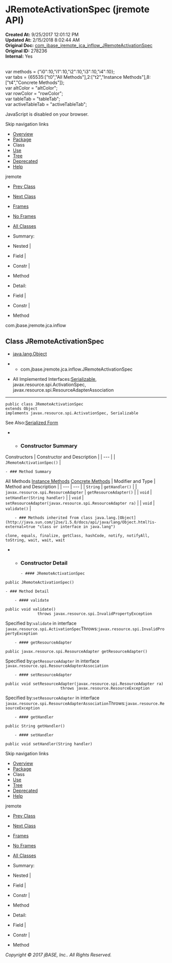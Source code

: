 # JRemoteActivationSpec (jremote   API)

**Created At:** 9/25/2017 12:01:12 PM  
**Updated At:** 2/15/2018 8:02:44 AM  
**Original Doc:** [com_jbase_jremote_jca_inflow_JRemoteActivationSpec](https://docs.jbase.com/39262-inflow/com_jbase_jremote_jca_inflow_JRemoteActivationSpec)  
**Original ID:** 278236  
**Internal:** Yes  

<!--<br>    try {<br>        if (location.href.indexOf('is-external=true') == -1) {<br>            parent.document.title="JRemoteActivationSpec (jremote   API)";<br>        }<br>    }<br>    catch(err) {<br>    }<br>//--><br>var methods = {"i0":10,"i1":10,"i2":10,"i3":10,"i4":10};<br>var tabs = {65535:["t0","All Methods"],2:["t2","Instance Methods"],8:["t4","Concrete Methods"]};<br>var altColor = "altColor";<br>var rowColor = "rowColor";<br>var tableTab = "tableTab";<br>var activeTableTab = "activeTableTab";
JavaScript is disabled on your browser.

Skip navigation links

- [Overview](../../../../../overview-summary.html)
- [Package](./../com.jbase.jremote.jca.inflow-%28jremote---api%29)
- Class
- [Use](./../class-use/uses-of-class-com.jbase.jremote.jca.inflow.jremoteactivationspec-%28jremote---api%29)
- [Tree](./../com.jbase.jremote.jca.inflow-class-hierarchy-%28jremote---api%29)
- [Deprecated](../../../../../deprecated-list.html)
- [Help](../../../../../help-doc.html)


jremote <br>

- [Prev Class](./../inboundrequesthandler-%28jremote---api%29 "class in com.jbase.jremote.jca.inflow")
- [Next Class](./../jremotemessagelistener-%28jremote---api%29 "interface in com.jbase.jremote.jca.inflow")


- [Frames](./.)
- [No Frames](./.)


- [All Classes](../../../../../allclasses-noframe.html)


<!--<br>  allClassesLink = document.getElementById("allclasses\_navbar\_top");<br>  if(window==top) {<br>    allClassesLink.style.display = "block";<br>  }<br>  else {<br>    allClassesLink.style.display = "none";<br>  }<br>  //-->

- Summary:
- Nested |
- Field |
- Constr |
- Method


- Detail:
- Field |
- Constr |
- Method

com.jbase.jremote.jca.inflow

## Class JRemoteActivationSpec

- [java.lang.Object](http://java.sun.com/j2se/1.5.0/docs/api/java/lang/Object.html?is-external=true "class or interface in java.lang")
- - com.jbase.jremote.jca.inflow.JRemoteActivationSpec


- All Implemented Interfaces:[Serializable](http://java.sun.com/j2se/1.5.0/docs/api/java/io/Serializable.html?is-external=true "class or interface in java.io"), javax.resource.spi.ActivationSpec, javax.resource.spi.ResourceAdapterAssociation
* * *


```
public class JRemoteActivationSpec
extends Object
implements javax.resource.spi.ActivationSpec, Serializable
```
See Also:[Serialized Form](../../../../../serialized-form.html#com.jbase.jremote.jca.inflow.JRemoteActivationSpec)

- - ### Constructor Summary


Constructors | Constructor and Description |
| --- |
| `JRemoteActivationSpec()`  |


    - ### Method Summary


All Methods [Instance Methods](javascript:show%282%29;) [Concrete Methods](javascript:show%288%29;) | Modifier and Type | Method and Description |
| --- | --- |
| `String` | `getHandler()`  |
| `javax.resource.spi.ResourceAdapter` | `getResourceAdapter()`  |
| `void` | `setHandler(String handler)`  |
| `void` | `setResourceAdapter(javax.resource.spi.ResourceAdapter ra)`  |
| `void` | `validate()`  |


        - ### Methods inherited from class java.lang.[Object](http://java.sun.com/j2se/1.5.0/docs/api/java/lang/Object.html?is-external=true "class or interface in java.lang")
`clone, equals, finalize, getClass, hashCode, notify, notifyAll, toString, wait, wait, wait`

- - ### Constructor Detail

        - #### JRemoteActivationSpec

```
public JRemoteActivationSpec()
```


    - ### Method Detail

        - #### validate

```
public void validate()
              throws javax.resource.spi.InvalidPropertyException
```
Specified by:`validate` in interface `javax.resource.spi.ActivationSpec`Throws:`javax.resource.spi.InvalidPropertyException`


        - #### getResourceAdapter

```
public javax.resource.spi.ResourceAdapter getResourceAdapter()
```
Specified by:`getResourceAdapter` in interface `javax.resource.spi.ResourceAdapterAssociation`


        - #### setResourceAdapter

```
public void setResourceAdapter(javax.resource.spi.ResourceAdapter ra)
                        throws javax.resource.ResourceException
```
Specified by:`setResourceAdapter` in interface `javax.resource.spi.ResourceAdapterAssociation`Throws:`javax.resource.ResourceException`


        - #### getHandler

```
public String getHandler()
```


        - #### setHandler

```
public void setHandler(String handler)
```

Skip navigation links

- [Overview](../../../../../overview-summary.html)
- [Package](./../com.jbase.jremote.jca.inflow-%28jremote---api%29)
- Class
- [Use](./../class-use/uses-of-class-com.jbase.jremote.jca.inflow.jremoteactivationspec-%28jremote---api%29)
- [Tree](./../com.jbase.jremote.jca.inflow-class-hierarchy-%28jremote---api%29)
- [Deprecated](../../../../../deprecated-list.html)
- [Help](../../../../../help-doc.html)


jremote <br>

- [Prev Class](./../inboundrequesthandler-%28jremote---api%29 "class in com.jbase.jremote.jca.inflow")
- [Next Class](./../jremotemessagelistener-%28jremote---api%29 "interface in com.jbase.jremote.jca.inflow")


- [Frames](./.)
- [No Frames](./.)


- [All Classes](../../../../../allclasses-noframe.html)


<!--<br>  allClassesLink = document.getElementById("allclasses\_navbar\_bottom");<br>  if(window==top) {<br>    allClassesLink.style.display = "block";<br>  }<br>  else {<br>    allClassesLink.style.display = "none";<br>  }<br>  //-->

- Summary:
- Nested |
- Field |
- Constr |
- Method


- Detail:
- Field |
- Constr |
- Method

*Copyright © 2017 jBASE, Inc.. All Rights Reserved.*
